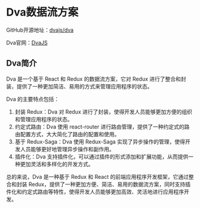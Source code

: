 # Dva数据流方案

GitHub开源地址：[dvajs/dva](https://github.com/dvajs/dva)

Dva官网：[DvaJS](https://dvajs.com/)

## Dva简介

Dva 是一个基于 React 和 Redux 的数据流方案，它对 Redux 进行了整合和封装，提供了一种更加简洁、易用的方式来管理应用程序的状态。

Dva 的主要特点包括：

1. 封装 Redux：Dva 对 Redux 进行了封装，使得开发人员能够更加方便的组织和管理应用程序的状态。
2. 约定式路由：Dva 使用 react-router 进行路由管理，提供了一种约定式的路由配置方式，大大简化了路由的配置和使用。
3. 基于 Redux-Saga：Dva 使用 Redux-Saga 实现了异步操作的管理，使得开发人员能够更好地管理异步操作和副作用。
4. 插件化：Dva 支持插件化，可以通过插件的形式添加和扩展功能，从而提供一种更加灵活和多样化的开发方式。

总的来说，Dva 是一种基于 Redux 和 React 的前端应用程序开发框架，它通过整合和封装 Redux，提供了一种更加方便、简洁、易用的数据流方案，同时支持插件化和约定式路由等特性，使得开发人员能够更加高效、灵活地进行应用程序开发。

